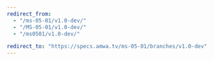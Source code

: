 ```yaml
---
redirect_from:
  - "/ms-05-01/v1.0-dev/"
  - "/MS-05-01/v1.0-dev/"
  - "/ms0501/v1.0-dev/"

redirect_to: "https://specs.amwa.tv/ms-05-01/branches/v1.0-dev"
---
```

